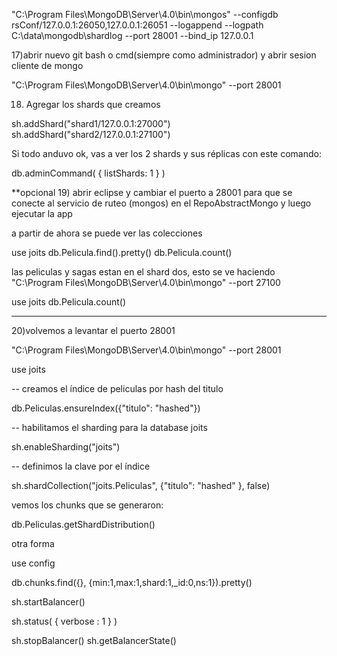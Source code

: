 
"C:\Program Files\MongoDB\Server\4.0\bin\mongos" --configdb rsConf/127.0.0.1:26050,127.0.0.1:26051 --logappend --logpath C:\data\mongodb\shardlog --port 28001 --bind_ip 127.0.0.1

17)abrir nuevo git bash o cmd(siempre como administrador) y abrir sesion cliente de mongo

"C:\Program Files\MongoDB\Server\4.0\bin\mongo" --port 28001

18) Agregar los shards que creamos

sh.addShard("shard1/127.0.0.1:27000")
sh.addShard("shard2/127.0.0.1:27100")

Si todo anduvo ok, vas a ver los 2 shards y sus réplicas con este comando:

db.adminCommand( { listShards: 1 } )

**opcional
19) abrir eclipse y cambiar el puerto a 28001 para que se conecte al servicio de ruteo (mongos) en el RepoAbstractMongo y luego ejecutar la app

a partir de ahora se puede ver las colecciones

use joits
 db.Pelicula.find().pretty()
db.Pelicula.count()

las peliculas y sagas estan en el shard dos, esto se ve haciendo
"C:\Program Files\MongoDB\Server\4.0\bin\mongo" --port 27100

use joits
db.Pelicula.count()
****
20)volvemos a levantar el puerto 28001

"C:\Program Files\MongoDB\Server\4.0\bin\mongo" --port 28001

use joits

-- creamos el índice de peliculas por hash del titulo 

db.Peliculas.ensureIndex({"titulo": "hashed"})

-- habilitamos el sharding para la database joits

sh.enableSharding("joits")

-- definimos la clave por el índice 

sh.shardCollection("joits.Peliculas", {"titulo": "hashed" }, false)

vemos los chunks que se generaron:

db.Peliculas.getShardDistribution()

otra forma

use config

db.chunks.find({},
{min:1,max:1,shard:1,_id:0,ns:1}).pretty()



 sh.startBalancer()

sh.status( { verbose : 1 } )

 sh.stopBalancer()
 sh.getBalancerState()








